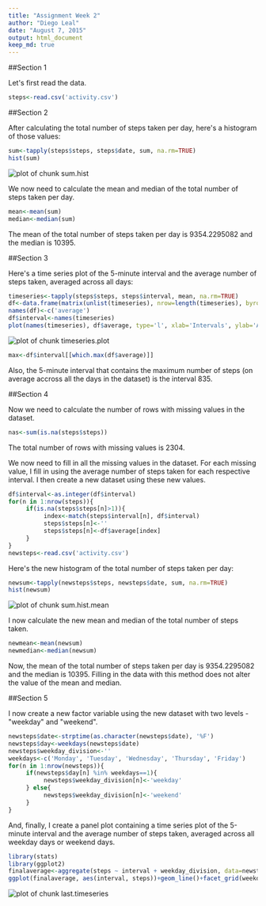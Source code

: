 ```yaml
---
title: "Assignment Week 2"
author: "Diego Leal"
date: "August 7, 2015"
output: html_document
keep_md: true
---
```


##Section 1

Let's first read the data. 


```r
steps<-read.csv('activity.csv')
```

##Section 2

After calculating the total number of steps taken per day, here's a histogram of those values:


```r
sum<-tapply(steps$steps, steps$date, sum, na.rm=TRUE)
hist(sum)
```

![plot of chunk sum.hist](figure/sum.hist-1.png) 

We now need to calculate the mean and median of the total number of steps taken per day. 


```r
mean<-mean(sum)
median<-median(sum)
```

The mean of the total number of steps taken per day is 9354.2295082 and the median is 10395. 

##Section 3

Here's a time series plot of the 5-minute interval and the average number of steps taken, averaged across all days: 


```r
timeseries<-tapply(steps$steps, steps$interval, mean, na.rm=TRUE)
df<-data.frame(matrix(unlist(timeseries), nrow=length(timeseries), byrow=T))
names(df)<-c('average')
df$interval<-names(timeseries)
plot(names(timeseries), df$average, type='l', xlab='Intervals', ylab='Average steps taken')
```

![plot of chunk timeseries.plot](figure/timeseries.plot-1.png) 

```r
max<-df$interval[[which.max(df$average)]]
```

Also, the 5-minute interval that contains the maximum number of steps (on average accross all the days in the dataset) is the interval 835. 

##Section 4

Now we need to calculate the number of rows with missing values in the dataset. 


```r
nas<-sum(is.na(steps$steps))
```

The total number of rows with missing values is 2304. 

We now need to fill in all the missing values in the dataset. For each missing value, I fill in using the average number of steps taken for each respective interval. I then create a new dataset using these new values. 


```r
df$interval<-as.integer(df$interval)
for(n in 1:nrow(steps)){
     if(is.na(steps$steps[n]>1)){
          index<-match(steps$interval[n], df$interval)
          steps$steps[n]<-''
          steps$steps[n]<-df$average[index]
     }
}
newsteps<-read.csv('activity.csv')
```

Here's the new histogram of the total number of steps taken per day: 


```r
newsum<-tapply(newsteps$steps, newsteps$date, sum, na.rm=TRUE)
hist(newsum)
```

![plot of chunk sum.hist.mean](figure/sum.hist.mean-1.png) 

I now calculate the new mean and median of the total number of steps taken. 


```r
newmean<-mean(newsum)
newmedian<-median(newsum)
```

Now, the mean of the total number of steps taken per day is 9354.2295082 and the median is 10395. Filling in the data with this method does not alter the value of the mean and median. 

##Section 5

I now create a new factor variable using the new dataset with two levels - "weekday" and "weekend". 


```r
newsteps$date<-strptime(as.character(newsteps$date), '%F')
newsteps$day<-weekdays(newsteps$date)
newsteps$weekday_division<-''
weekdays<-c('Monday', 'Tuesday', 'Wednesday', 'Thursday', 'Friday')
for(n in 1:nrow(newsteps)){
     if(newsteps$day[n] %in% weekdays==1){
          newsteps$weekday_division[n]<-'weekday'
     } else{
          newsteps$weekday_division[n]<-'weekend'
     }
}
```

And, finally, I create a panel plot containing a time series plot of the 5-minute interval and the average number of steps taken, averaged across all weekday days or weekend days. 


```r
library(stats)
library(ggplot2)
finalaverage<-aggregate(steps ~ interval + weekday_division, data=newsteps, FUN='mean')
ggplot(finalaverage, aes(interval, steps))+geom_line()+facet_grid(weekday_division~.)+xlab('5-minute interval')+ylab('Number of steps')
```

![plot of chunk last.timeseries](figure/last.timeseries-1.png) 
